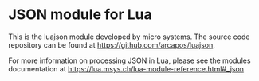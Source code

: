 # JSON module for Lua

This is the luajson module developed by micro systems.  The source code
repository can be found at https://github.com/arcapos/luajson.

For more information on processing JSON in Lua, please see the modules
documentation at https://lua.msys.ch/lua-module-reference.html#_json
